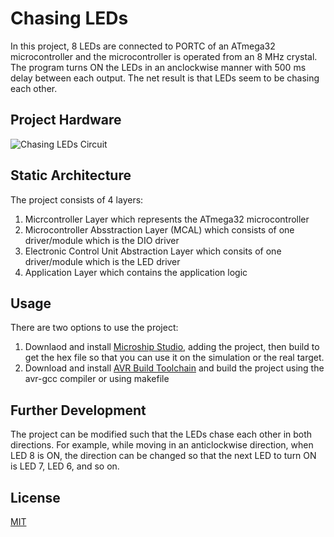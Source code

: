 # Chasing LEDs
In this project, 8 LEDs are connected to PORTC of an ATmega32 microcontroller and the microcontroller is operated from an 8 MHz crystal.
The program turns ON the LEDs in an anclockwise manner with 500 ms delay between each output. The net result is that LEDs seem to be chasing each other.

## Project Hardware
<img src="Chasing LEDs/Circuit Design.PNG" alt="Chasing LEDs Circuit"></img>

## Static Architecture
The project consists of 4 layers:
1. Micrcontroller Layer which represents the ATmega32 microcontroller
2. Microcontroller Absstraction Layer (MCAL) which consists of one driver/module which is the DIO driver
3. Electronic Control Unit Abstraction Layer which consits of one driver/module which is the LED driver
4. Application Layer which contains the application logic

## Usage
There are two options to use the project:
1. Downlaod and install [Microship Studio](https://www.microchip.com/en-us/tools-resources/develop/microchip-studio), adding the project, then build to get the hex file so that you can use it on the simulation or the real target.
2. Download and install [AVR Build Toolchain](https://tinusaur.com/guides/avr-gcc-toolchain/) and build the project using the avr-gcc compiler or using makefile

## Further Development
The project can be modified such that the LEDs chase each other in both directions. For
example, while moving in an anticlockwise direction, when LED 8 is ON, the direction
can be changed so that the next LED to turn ON is LED 7, LED 6, and so on.

## License
[MIT](https://choosealicense.com/licenses/mit/)
